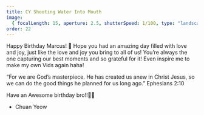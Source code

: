```yaml
---
title: CY Shooting Water Into Mouth
image:
  { focalLength: 15, aperture: 2.5, shutterSpeed: 1/100, type: "landscape" }
order: 22
---
```


Happy Birthday Marcus! 🎉
Hope you had an amazing day filled with love and joy, just like the love and joy you bring to all of us! You’re always the one capturing our best moments and so grateful for it! Even inspire me to make my own Vids again haha!

“For we are God’s masterpiece. He has created us anew in Christ Jesus, so we can do the good things he planned for us long ago.”
Ephesians 2:10

Have an Awesome birthday bro!!🎉✨

- Chuan Yeow
